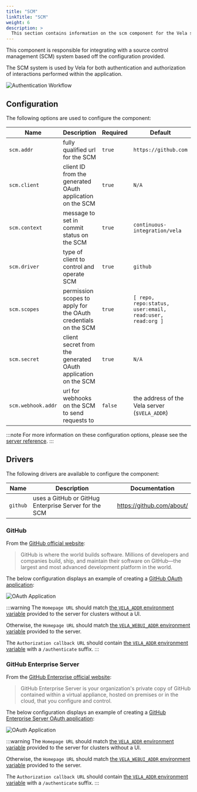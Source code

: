 ```yaml
---
title: "SCM"
linkTitle: "SCM"
weight: 6
description: >
  This section contains information on the scm component for the Vela server.
---
```


This component is responsible for integrating with a source control management (SCM) system based off the configuration provided.

The SCM system is used by Vela for both authentication and authorization of interactions performed within the application.

![Authentication Workflow](/img/reference/authentication_workflow.png)

## Configuration

The following options are used to configure the component:

| Name               | Description                                                     | Required | Default                                                  | Environment Variables                         |
| ------------------ | --------------------------------------------------------------- | -------- | -------------------------------------------------------- | --------------------------------------------- |
| `scm.addr`         | fully qualified url for the SCM                                 | `true`   | `https://github.com`                                     | `SCM_ADDR`\`VELA_SCM_ADDR`                 |
| `scm.client`       | client ID from the generated OAuth application on the SCM       | `true`   | `N/A`                                                    | `SCM_CLIENT`\`VELA_SCM_CLIENT`             |
| `scm.context`      | message to set in commit status on the SCM                      | `true`   | `continuous-integration/vela`                            | `SCM_CONTEXT`\`VELA_SCM_CONTEXT`           |
| `scm.driver`       | type of client to control and operate SCM                       | `true`   | `github`                                                 | `SCM_DRIVER`\`VELA_SCM_DRIVER`             |
| `scm.scopes`       | permission scopes to apply for the OAuth credentials on the SCM | `true`   | `[ repo, repo:status, user:email, read:user, read:org ]` | `SCM_SCOPES`\`VELA_SCM_SCOPES`             |
| `scm.secret`       | client secret from the generated OAuth application on the SCM   | `true`   | `N/A`                                                    | `SCM_SECRET`\`VELA_SCM_SECRET`             |
| `scm.webhook.addr` | url for webhooks on the SCM to send requests to                 | `false`  | the address of the Vela server (`$VELA_ADDR`)            | `SCM_WEBHOOK_ADDR`\`VELA_SCM_WEBHOOK_ADDR` |

:::note
For more information on these configuration options, please see the [server reference](/docs/reference/installation/server/server.md).
:::

## Drivers

The following drivers are available to configure the component:

| Name     | Description                                           | Documentation             |
| -------- | ----------------------------------------------------- | ------------------------- |
| `github` | uses a GitHub or GitHug Enterprise Server for the SCM | https://github.com/about/ |

### GitHub

From the [GitHub official website](https://github.com/about/):

> GitHub is where the world builds software. Millions of developers and companies build, ship, and maintain their software on GitHub—the largest and most advanced development platform in the world.

The below configuration displays an example of creating a [GitHub OAuth application](https://docs.github.com/developers/apps/building-oauth-apps/creating-an-oauth-app):

![OAuth Application](/img/reference/github_oauth.png)

:::warning
The `Homepage URL` should match [the `VELA_ADDR` environment variable](/reference/installation/server#vela_addr) provided to the server for clusters without a UI.

Otherwise, the `Homepage URL` should match [the `VELA_WEBUI_ADDR` environment variable](/reference/installation/server#vela_webui_addr) provided to the server.

The `Authorization callback URL` should contain [the `VELA_ADDR` environment variable](/reference/installation/server#vela_addr) with a `/authenticate` suffix.
:::

### GitHub Enterprise Server

From the [GitHub Enterprise official website](https://docs.github.com/en/enterprise-server/admin/overview/system-overview):

> GitHub Enterprise Server is your organization's private copy of GitHub contained within a virtual appliance, hosted on premises or in the cloud, that you configure and control.

The below configuration displays an example of creating a [GitHub Enterprise Server OAuth application](https://docs.github.com/enterprise-server@3.3/developers/apps/building-oauth-apps/creating-an-oauth-app):

![OAuth Application](/img/reference/github_enterprise_oauth.png)

:::warning
The `Homepage URL` should match [the `VELA_ADDR` environment variable](/reference/installation/server#vela_addr) provided to the server for clusters without a UI.

Otherwise, the `Homepage URL` should match [the `VELA_WEBUI_ADDR` environment variable](/reference/installation/server#vela_webui_addr) provided to the server.

The `Authorization callback URL` should contain [the `VELA_ADDR` environment variable](/reference/installation/server#vela_addr) with a `/authenticate` suffix.
:::